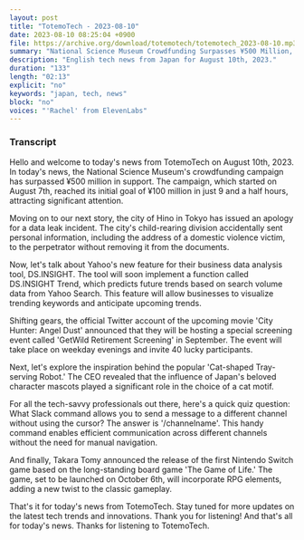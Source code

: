 ```yaml
---
layout: post
title: "TotemoTech - 2023-08-10"
date: 2023-08-10 08:25:04 +0900
file: https://archive.org/download/totemotech/totemotech_2023-08-10.mp3
summary: "National Science Museum Crowdfunding Surpasses ¥500 Million, Tokyo City Apologizes for Leaking Domestic Violence Victim's Address, & more…"
description: "English tech news from Japan for August 10th, 2023."
duration: "133"
length: "02:13"
explicit: "no"
keywords: "japan, tech, news"
block: "no"
voices: "'Rachel' from ElevenLabs"
---
```


### Transcript

Hello and welcome to today's news from TotemoTech on August 10th, 2023. In today's news, the National Science Museum's crowdfunding campaign has surpassed ¥500 million in support. The campaign, which started on August 7th, reached its initial goal of ¥100 million in just 9 and a half hours, attracting significant attention.

Moving on to our next story, the city of Hino in Tokyo has issued an apology for a data leak incident. The city's child-rearing division accidentally sent personal information, including the address of a domestic violence victim, to the perpetrator without removing it from the documents.

Now, let's talk about Yahoo's new feature for their business data analysis tool, DS.INSIGHT. The tool will soon implement a function called DS.INSIGHT Trend, which predicts future trends based on search volume data from Yahoo Search. This feature will allow businesses to visualize trending keywords and anticipate upcoming trends.

Shifting gears, the official Twitter account of the upcoming movie 'City Hunter: Angel Dust' announced that they will be hosting a special screening event called 'GetWild Retirement Screening' in September. The event will take place on weekday evenings and invite 40 lucky participants.

Next, let's explore the inspiration behind the popular 'Cat-shaped Tray-serving Robot.' The CEO revealed that the influence of Japan's beloved character mascots played a significant role in the choice of a cat motif.

For all the tech-savvy professionals out there, here's a quick quiz question: What Slack command allows you to send a message to a different channel without using the cursor? The answer is '/channelname'. This handy command enables efficient communication across different channels without the need for manual navigation.

And finally, Takara Tomy announced the release of the first Nintendo Switch game based on the long-standing board game 'The Game of Life.' The game, set to be launched on October 6th, will incorporate RPG elements, adding a new twist to the classic gameplay.

That's it for today's news from TotemoTech. Stay tuned for more updates on the latest tech trends and innovations. Thank you for listening!   And that's all for today's news. Thanks for listening to TotemoTech.
